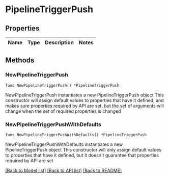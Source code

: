 # PipelineTriggerPush

## Properties

Name | Type | Description | Notes
------------ | ------------- | ------------- | -------------

## Methods

### NewPipelineTriggerPush

`func NewPipelineTriggerPush() *PipelineTriggerPush`

NewPipelineTriggerPush instantiates a new PipelineTriggerPush object
This constructor will assign default values to properties that have it defined,
and makes sure properties required by API are set, but the set of arguments
will change when the set of required properties is changed

### NewPipelineTriggerPushWithDefaults

`func NewPipelineTriggerPushWithDefaults() *PipelineTriggerPush`

NewPipelineTriggerPushWithDefaults instantiates a new PipelineTriggerPush object
This constructor will only assign default values to properties that have it defined,
but it doesn't guarantee that properties required by API are set


[[Back to Model list]](../README.md#documentation-for-models) [[Back to API list]](../README.md#documentation-for-api-endpoints) [[Back to README]](../README.md)


